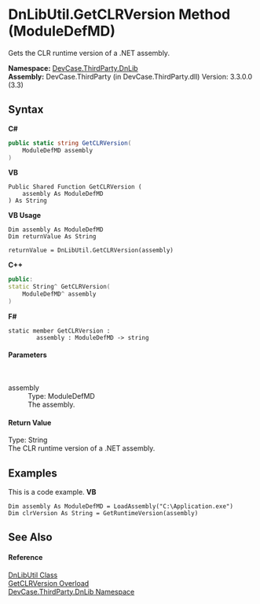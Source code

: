 # DnLibUtil.GetCLRVersion Method (ModuleDefMD)
 

Gets the CLR runtime version of a .NET assembly.

**Namespace:**&nbsp;<a href="N_DevCase_ThirdParty_DnLib">DevCase.ThirdParty.DnLib</a><br />**Assembly:**&nbsp;DevCase.ThirdParty (in DevCase.ThirdParty.dll) Version: 3.3.0.0 (3.3)

## Syntax

**C#**<br />
``` C#
public static string GetCLRVersion(
	ModuleDefMD assembly
)
```

**VB**<br />
``` VB
Public Shared Function GetCLRVersion ( 
	assembly As ModuleDefMD
) As String
```

**VB Usage**<br />
``` VB Usage
Dim assembly As ModuleDefMD
Dim returnValue As String

returnValue = DnLibUtil.GetCLRVersion(assembly)
```

**C++**<br />
``` C++
public:
static String^ GetCLRVersion(
	ModuleDefMD^ assembly
)
```

**F#**<br />
``` F#
static member GetCLRVersion : 
        assembly : ModuleDefMD -> string 

```


#### Parameters
&nbsp;<dl><dt>assembly</dt><dd>Type: ModuleDefMD<br />The assembly.</dd></dl>

#### Return Value
Type: String<br />The CLR runtime version of a .NET assembly.

## Examples
This is a code example. 
**VB**<br />
``` VB
Dim assembly As ModuleDefMD = LoadAssembly("C:\Application.exe")
Dim clrVersion As String = GetRuntimeVersion(assembly)
```


## See Also


#### Reference
<a href="T_DevCase_ThirdParty_DnLib_DnLibUtil">DnLibUtil Class</a><br /><a href="Overload_DevCase_ThirdParty_DnLib_DnLibUtil_GetCLRVersion">GetCLRVersion Overload</a><br /><a href="N_DevCase_ThirdParty_DnLib">DevCase.ThirdParty.DnLib Namespace</a><br />